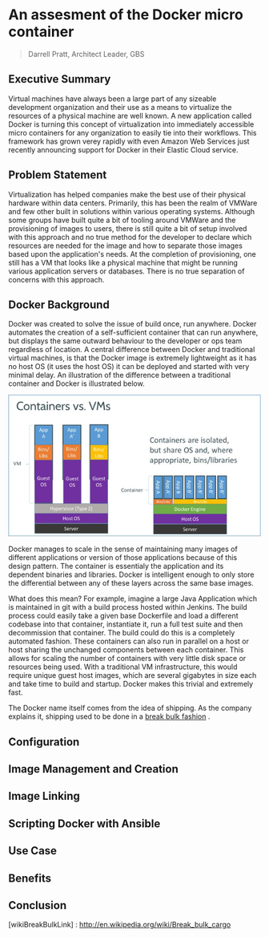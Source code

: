 # An assesment of the Docker micro container

> Darrell Pratt, Architect Leader, GBS


## Executive Summary

Virtual machines have always been a large part of any sizeable development organization and their use as a means to virtualize the resources of a physical machine are well known.  A new application called Docker is turning this concept of virtualization into immediately accessible micro containers for any organization to easily tie into their workflows. This framework has grown verey rapidly with even Amazon Web Services just recently announcing support for Docker in their Elastic Cloud service.


## Problem Statement

Virtualization has helped companies make the best use of their physical hardware within data centers.  Primarily, this has been the realm of VMWare and few other built in solutions within various operating systems. Although some groups have built quite a bit of tooling around VMWare and the provisioning of images to users, there is still quite a bit of setup involved with this approach and no true method for the developer to declare which resources are needed for the image and how to separate those images based upon the application's needs. At the completion of provisioning, one still has a VM that looks like a physical machine that might be running various application servers or databases. There is no true separation of concerns with this approach. 

## Docker Background

Docker was created to solve the issue of build once, run anywhere. Docker automates the creation of a self-sufficient container that can run anywhere, but displays the same outward behaviour to the developer or ops team regardless of location. A central difference between Docker and traditional virtual machines, is that the Docker image is extremely lightweight as it has no host OS (it uses the host OS) it can be deployed and started with very minimal delay. An illustration of the difference between a traditional container and Docker is illustrated below.

![Docker vs. VMs][dockervm1]

Docker manages to scale in the sense of maintaining many images of different applications or version of those applications because of this design pattern. The container is essentialy the application and its dependent binaries and libraries. Docker is intelligent enough to only store the differential between any of these layers across the same base images.

What does this mean? For example, imagine a large Java Application which is maintained in git with a build process hosted within Jenkins.  The build process could easily take a given base Dockerfile and load a different codebase into that container, instantiate it, run a full test suite and then decommission that container. The build could do this is a completely automated fashion. These containers can also run in parallel on a host or host sharing the unchanged components between each container. This allows for scaling the number of containers with very little disk space or resources being used.  With a traditional VM infrastructure, this would require unique guest host images, which are several gigabytes in size each and take time to build and startup.  Docker makes this trivial and extremely fast.

The Docker name itself comes from the idea of shipping.  As the company explains it, shipping used to be done in a [break bulk fashion](wikiBreakBulkLink) .

## Configuration


## Image Management and Creation


## Image Linking


## Scripting Docker with Ansible


## Use Case


## Benefits


## Conclusion




[dockervm1]: https://raw.githubusercontent.com/darrellpratt/whitepapers/master/2014/images/docker_vm.jpg
[wikiBreakBulkLink] : http://en.wikipedia.org/wiki/Break_bulk_cargo

